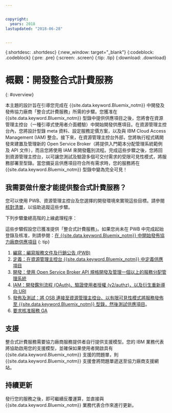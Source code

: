 ```yaml
---


copyright:
  years: 2018
lastupdated: "2018-06-28"


---
```


{:shortdesc: .shortdesc}
{:new_window: target="_blank"}
{:codeblock: .codeblock}
{:pre: .pre}
{:screen: .screen}
{:tip: .tip}
{:download: .download}

# 概觀：開發整合式計費服務
{: #overview}

本主題的設計旨在引導您完成在 {{site.data.keyword.Bluemix_notm}} 中開發及發佈協力廠商「整合式計費服務」所需的步驟。您獲准在 {{site.data.keyword.Bluemix_notm}} 型錄中提供供應項目之後，您將會在資源管理主控台（一種引導式使用者介面體驗）中開始開發供應項目。在資源管理主控台內，您將設計型錄 meta 資料、設定服務定價方案，以及與 IBM Cloud Access Management (IAM) 整合。接下來，在資源管理主控台外部，您將執行程式碼開發來建置及管理新的 Open Service Broker（將提供入門範本分配管理系統範例及 API 文件），而且您將使用 IAM 來開發鑑別流程。完成這些步驟之後，您將回到資源管理主控台，以可讓您測試及驗證多個可交付需求的受限可見性模式，將服務部署至型錄。當您備妥且供應項目符合所有需求時，您的服務將在 {{site.data.keyword.Bluemix_notm}} 型錄中變為完全可見！


## 我需要做什麼才能提供整合式計費服務？

您可以使用 PWB、資源管理主控台及您選擇的開發環境來實現這些目標。請參閱[核對清單](/docs/third-party/checklist.html#checklist)，以協助追蹤這些步驟。

下列步驟彙總高階的上線處理程序：

這些步驟假設您已獲准提供「整合式計費服務」。如果您尚未在 PWB 中完成起始登錄及核准，則請參閱：[在 {{site.data.keyword.Bluemix_notm}} 中開始發佈協力廠商供應項目](/docs/third-party/index.md)
{: tip}

1. [編寫：編寫服務文件及行銷公告 (PWB)](/docs/third-party/cis1-docs-marketing.html)
2. [定義：在資源管理主控台 {{site.data.keyword.Bluemix_notm}} 中定義供應項目](/docs/third-party/cis2-rmc-define.html)
3. [開發：使用 Open Service Broker API 規格開發及管理一個以上的服務分配管理系統](/docs/third-party/cis3-broker.html)
4. [IAM：開發鑑別流程 (OAuth)、驗證使用者授權 (v2/authz)，以及衍生重新導向 URI](/docs/third-party/cis5-iam.html)
5. [發佈及測試：將 OSB 連接至資源管理主控台、以有限可見性模式將服務發佈至 {{site.data.keyword.Bluemix_notm}} 型錄，然後測試供應項目](/docs/third-party/cis4-rmc-publish.html)。
6. [要求核准服務 GA](/docs/third-party/cis6-ga.html)

## 支援

整合式計費服務需要協力廠商服務提供者自行提供支援模型。您的 IBM 業務代表將協助啟用您的支援模型，並確保如果使用者開啟具有 {{site.data.keyword.Bluemix_notm}} 支援的問題單，則 {{site.data.keyword.Bluemix_notm}} 支援會將問題單遞送至協力廠商支援網站。

## 持續更新

發行您的服務之後，即可繼續反覆運算，並直接與 {{site.data.keyword.Bluemix_notm}} 業務代表合作來進行更新。



